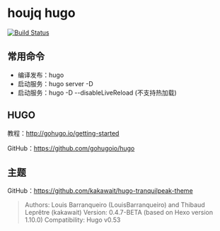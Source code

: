 # houjq hugo

[![Build Status](https://travis-ci.org/rhubard/houjq-hugo.svg?branch=master)](https://travis-ci.org/rhubard/houjq-hugo)

## 常用命令

- 编译发布：hugo
- 启动服务：hugo server -D
- 启动服务：hugo -D --disableLiveReload  (不支持热加载)

## HUGO

教程：http://gohugo.io/getting-started

GitHub：https://github.com/gohugoio/hugo

## 主题

GitHub：https://github.com/kakawait/hugo-tranquilpeak-theme

> Authors: Louis Barranqueiro (LouisBarranqueiro) and Thibaud Leprêtre (kakawait)
> Version: 0.4.7-BETA (based on Hexo version 1.10.0)
> Compatibility: Hugo v0.53